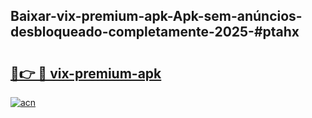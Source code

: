 ## Baixar-vix-premium-apk-Apk-sem-anúncios-desbloqueado-completamente-2025-#ptahx

# <h2><a href="https://ainizakaria.my?title=vix-premium-apk&ref=20M">🔗👉 🔴 vix-premium-apk</a></h2>

[![acn](https://github.com/user-attachments/assets/0f9c940e-d8b0-45ae-aac7-cd30a18b3e1c)](https://ainizakaria.my?title=vix-premium-apk&ref=20M)

